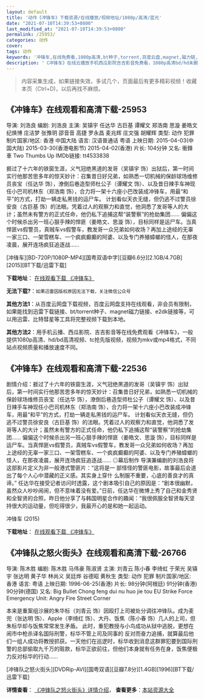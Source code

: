 ```yaml
---
layout: default
title: '动作《冲锋车》下载资源/在线播放/视频地址/1080p/高清/蓝光'
date: "2021-07-10T14:39:53+0800"
last_modified_at: "2021-07-10T14:39:53+0800"
permalink: /25953/
categories: 动作
cover:
tags: 动作
keywords: '冲锋车,在线免费看,1080p高清,bt种子,torrent,百度云盘,magnet,磁力链,迅雷下载资源'
description: '《冲锋车》在线云播放手机西瓜影院吉吉影音免费看，1080p高清bd/hd未删减完整版和tc抢先枪版，mkv/mp4格式，附带bt/torrent种子、magnet/磁力链、百度云盘、网盘资源迅雷下载链接'
---
```


>内容采集生成，如果链接失效，多试几个，页面最后有更多精彩视频！收藏本页（Ctrl+D)，以后再找不麻烦。


## 《冲锋车》在线观看和高清下载-25953

导演: 刘浩良 编剧: 刘浩良 主演: 吴镇宇 任达华 古巨基 谭耀文 郑浩南 思漩 姜皓文 纪焕博 庄洁梦 张豫玥 邵音音 高捷 罗永昌 麦兆辉 庄文强 胡耀辉 类型: 动作 犯罪 制片国家/地区: 香港 中国大陆 语言: 汉语普通话 粤语 上映日期: 2015-04-03(中国大陆) 2015-03-30(香港电影节) 2015-04-02(香港) 片长: 104分钟 又名: 衝鋒車 Two Thumbs Up IMDb链接: tt4533838

捱过了十六年的铁窗生涯，义气冠绝黑道的发哥（吴镇宇 饰）出狱后，第一时间实行他那苦思多年的惊天妙计：召集昔日好兄弟，如熟悉一切机械的保龄球场维修员丧宝（任达华 饰），潦倒后巷造型师杜公子（谭耀文 饰）、以及昔日辣手车神现任小巴司机林东（郑浩南 饰），合力将一架十六座小巴改装成冲锋车，用最“和平”的方式，打劫一辆走私黑钱的运尸车。 计划看似天衣无缝，但仍逃不过警员徐安良（古巨基 饰）的法眼。凭着过人的观察力和直觉，他洞悉了发哥等人的大计；虽然未有警方的正式任命，他仍私下追捕这帮“装警察”的抢劫集团…… 偏偏这个时候杀出另一班心狠手辣的悍匪（姜皓文、思漩 饰），目标同样是运尸车。当真悍匪vs假警员，真贼车vs假警车，教发哥一众兄弟如何收场？再加上途经的无辜一家三口、一架雪糕车、一个疯疯癫癫的阿婆、以及专门养殖蟑螂的怪人，在那夜凌晨，展开连场疯狂追逐战……


[冲锋车][BD-720P/1080P-MP4][国粤双语中字][豆瓣6.6分][2.1GB/4.7GB][2015][BT下载/迅雷下载]

**下载地址**： [在线观看下载 《冲锋车》](https://www.btdx8.com/torrent/two_thumbs_up_2015.html) 


**无法下载?**：`如果迅雷因版权原因无法下载，关注微信公众号 `

**其他方法1**：从百度云网盘下载视频，百度云网盘支持在线观看，非会员有限制，如果能找到迅雷下载链接、bt/torrent种子、magnet磁力链接、e2dk链接等，可以用迅雷、比特彗星等工具将完整视频下载到本地。

**其他方法2**：用手机云播、西瓜影院、吉吉影音等在线免费观看《冲锋车》，一般提供1080p高清、hd/bd高清视频、tc抢先版视频，视频为mkv或mp4格式，不同站点视频质量和播放速度不同。


## 《冲锋车》在线观看和高清下载-22536

剧情介绍：捱过了十六年的铁窗生涯，义气冠绝黑道的发哥（吴镇宇 饰）出狱后，第一时间实行他那苦思多年的惊天妙计：召集昔日好兄弟，如熟悉一切机械的保龄球场维修员丧宝（任达华 饰），潦倒后巷造型师杜公子（谭耀文 饰）、以及昔日辣手车神现任小巴司机林东（郑浩南 饰），合力将一架十六座小巴改装成冲锋车，用最“和平”的方式，打劫一辆走私黑钱的运尸车。 计划看似天衣无缝，但仍逃不过警员徐安良（古巨基 饰）的法眼。凭着过人的观察力和直觉，他洞悉了发哥等人的大计；虽然未有警方的正式任命，他仍私下追捕这帮“装警察”的抢劫集团…… 偏偏这个时候杀出另一班心狠手辣的悍匪（姜皓文、思漩 饰），目标同样是运尸车。当真悍匪vs假警员，真贼车vs假警车，教发哥一众兄弟如何收场？再加上途经的无辜一家三口、一架雪糕车、一个疯疯癫癫的阿婆、以及专门养殖蟑螂的怪人，在那夜凌晨，展开连场疯狂追逐战……   ◎幕后制作   导演兼编剧的刘浩良将这部影片定义为非一般港式警匪片：“这将是一 部怪怪的警匪电影，故事最后会道出了每个人心中潜藏的正义感。其实身上穿什 么制服不重要，心底的善良才的真谛。”   任达华在接受记者访问时透露，这个剧本吸引自己的原因是：“剧本很幽默，虽然众人吵吵闹闹，但不意味着没有爱。”日前，任达华在微博上秀了自己和金秀贤和全智贤的合照，昨日他分享了与韩国明星合作的趣闻：“我很佩服全智贤每天坚持很大的运动量，但吃得很少，我最开心的是和她一起运动。


冲锋车 (2015)

**下载地址**： [在线观看下载 《冲锋车》](https://www.btbtdy.me/btdy/dy416.html) 


## 《冲锋队之怒火街头》在线观看和高清下载-26766

导演: 陈木胜 编剧: 陈木胜 马伟豪 陈淑贤 主演: 刘青云 陈小春 李绮虹 于荣光 吴镇宇 张达明 黄子华 林尚义 吴廷烨 谷德昭 黄秋生 类型: 动作 犯罪 制片国家/地区: 香港 语言: 粤语 上映日期: 1996-06-25(香港) 片长: 98分钟(阿根廷) 91分钟(香港) 90分钟(德国) 又名: Big Bullet Chong feng dui nu huo jie tou EU Strike Force Emergency Unit: Angry Fire Street Corner

本来是重案组沙展的朱华标（刘青云 饰）因殴打上司被处分调往冲锋队。成为麦兜（张达明 饰）、Apple（李绮红 饰）、大丹、饭焦（陈小春 饰）几人的上司，但朱标华却与饭焦常常发生矛盾。 此时，重犯教授与小鸟成功从狱中逃脱，更想在闹市中枪杀译名国际刑警，标华不管上司及同事的 反对而奋力追捕，就算最后他们一组人成功将教授抓获。一天他们在巡逻时，标华收到消息这群罪犯要到国际刑警的总部偷取九千万的赃款，标华正欲前往，但他们本身就有任务在身，饭焦便极力反对标华的行动……


[冲锋队之怒火街头][DVDRip-AVI][国粤双语][豆瓣7.8分][1.4GB][1996][BT下载/迅雷下载]

**详情查看**： [《冲锋队之怒火街头》详情介绍](/movie/26766/)， **查看更多**：[本站资源大全](/movie/t/all/)

